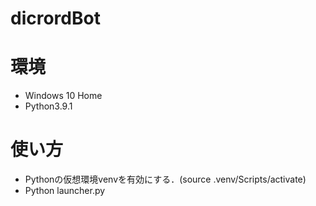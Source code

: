 # dicrordBot

# 環境

* Windows 10 Home
* Python3.9.1

# 使い方

* Pythonの仮想環境venvを有効にする．(source .venv/Scripts/activate)
* Python launcher.py
